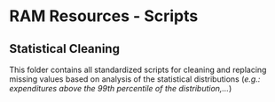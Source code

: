 # RAM Resources - Scripts
## Statistical Cleaning

This folder contains all standardized scripts for cleaning and replacing missing values based on analysis of the statistical distributions (_e.g.: expenditures above the 99th percentile of the distribution,…_)
